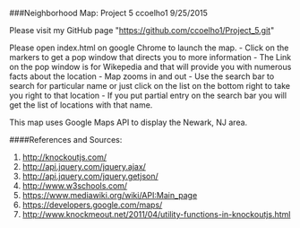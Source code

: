 ###Neighborhood Map: Project 5  ccoelho1 9/25/2015

Please visit my GitHub page "https://github.com/ccoelho1/Project_5.git"

Please open index.html on google Chrome to launch the map. 
	- Click on the markers to get a pop window that directs you to more information
	- The Link on the pop window is for Wikepedia and that will provide you with numerous facts about the location
	- Map zooms in and out
	- Use the search bar to search for particular name or just click on the list on the bottom right to take you right to that location
	- If you put partial entry on the search bar you will get the list of locations with that name.

This map uses Google Maps API to display the Newark, NJ area.

####References and Sources:
1. http://knockoutjs.com/
2. http://api.jquery.com/jquery.ajax/
3. http://api.jquery.com/jquery.getjson/
4. http://www.w3schools.com/
5. https://www.mediawiki.org/wiki/API:Main_page
6. https://developers.google.com/maps/
7. http://www.knockmeout.net/2011/04/utility-functions-in-knockoutjs.html